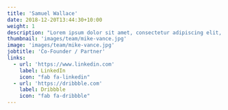 ```yaml
---
title: 'Samuel Wallace'
date: 2018-12-20T13:44:30+10:00
weight: 1
description: "Lorem ipsum dolor sit amet, consectetur adipiscing elit, sed do eiusmod tempor incididunt ut labore et dolore magna aliqua."
thumbnail: 'images/team/mike-vance.jpg'
image: 'images/team/mike-vance.jpg'
jobtitle: 'Co-Founder / Partner'
links:
  - url: 'https://www.linkedin.com'
    label: LinkedIn
    icon: "fab fa-linkedin"
  - url: 'https://dribbble.com'
    label: Dribbble
    icon: "fab fa-dribbble"
---
```

